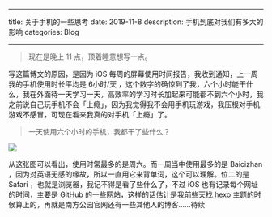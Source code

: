 -------
title: 关于手机的一些思考
date: 2019-11-8
description: 手机到底对我们有多大的影响
categories: Blog

-------
> 现在是晚上 11 点，顶着睡意想写一点。

写这篇博文的原因，是因为 iOS 每周的屏幕使用时间报告，我收到通知，上一周我的手机使用时长平均是 6小时/天 ，这个数字的确惊到了我，六个小时能干什么，我在外面待一天学习一天，高效率的学习时长加起来可能都不到六个小时，我之前说自己玩手机不会「上瘾」，因为我觉得我不会用手机玩游戏，我压根对手机游戏不感冒，可现在看来我真的对手机「上瘾」了。

> 一天使用六个小时的手机，我都干了些什么？

![](https://i.loli.net/2019/11/14/975JLwRTiDnIZSA.jpg)

从这张图可以看出，使用时常最多的是周六。而一周当中使用最多的是 Baicizhan ，因为对英语无感的缘故，所以一直用它来背单词，这个可以理解。位二的是 Safari ，也就是浏览器，我记不得是看了些什么了，不过 iOS 也有记录每个网址的时间，主要是 GitHub 的一些网站，这样的话估计是我前些天找 hexo 主题的时候算上的，再就是南方公园官网还有一些其他人的博客……待续


